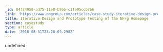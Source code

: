 ```yaml
---
_id: 84f24950-ad75-11e8-b9bb-c1fe95ccb7b6
link: 'https://www.nngroup.com/articles/case-study-iterative-design-prototyping/'
title: Iterative Design and Prototype Testing of the NN/g Homepage
section: casestudy
type: article
date: '2018-08-31T23:28:09.298Z'
---
```

undefined
